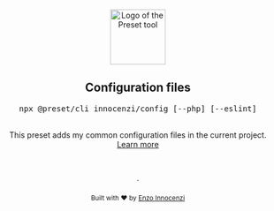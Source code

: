 <p align="center">
  <br />
  <a href="https://preset.dev">
    <img width="100" src="https://raw.githubusercontent.com/use-preset/cli/master/.github/assets/logo.svg" alt="Logo of the Preset tool">
  </a>
  <br />
</p>

<h2 align="center">Configuration files</h2>
<p align="center">
  <pre><div align="center">npx @preset/cli innocenzi/config [--php] [--eslint]</div></pre>
</p>
<br />

<div align="center">
  This preset adds my common configuration files in the current project.
  <br />
  <a href="https://usepreset.dev">Learn more</a>
</div>

<p align="center">
  <br />
  <br />
  ·
  <br />
  <br />
  <sub>Built with ❤︎ by <a href="https://github.com/enzoinnocenzi">Enzo Innocenzi</a>
</p>
